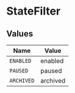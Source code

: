 # StateFilter


## Values

| Name       | Value      |
| ---------- | ---------- |
| `ENABLED`  | enabled    |
| `PAUSED`   | paused     |
| `ARCHIVED` | archived   |
